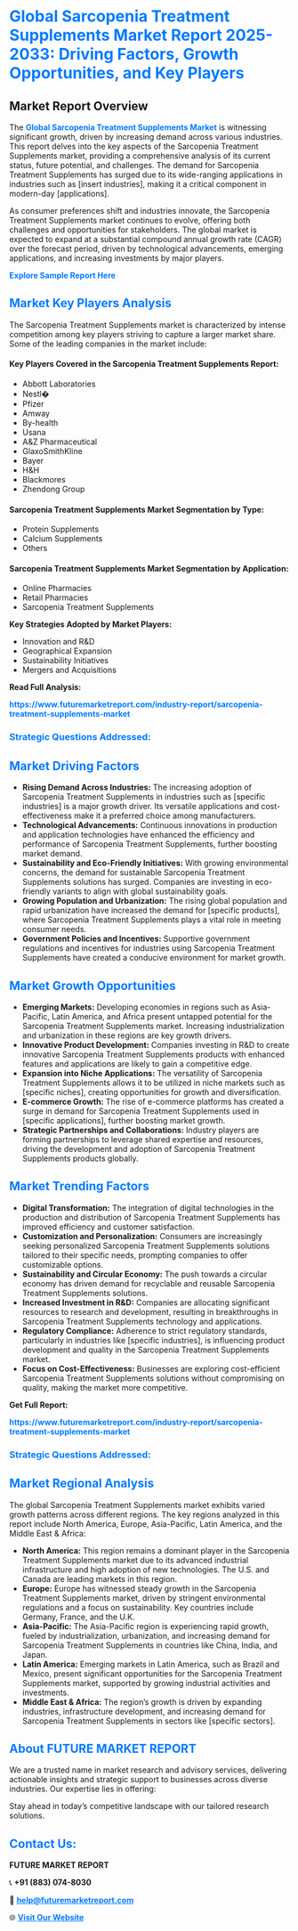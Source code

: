 <h1 style="color: #007BFF;">Global Sarcopenia Treatment Supplements Market Report 2025-2033: Driving Factors, Growth Opportunities, and Key Players</h1>

<section id="overview">
<h2>Market Report Overview</h2>
<p>The <a href="https://www.futuremarketreport.com/industry-report/sarcopenia-treatment-supplements-market" style="color: #007BFF; text-decoration: none;"><strong>Global Sarcopenia Treatment Supplements Market</strong></a> is witnessing significant growth, driven by increasing demand across various industries. This report delves into the key aspects of the Sarcopenia Treatment Supplements market, providing a comprehensive analysis of its current status, future potential, and challenges. The demand for Sarcopenia Treatment Supplements has surged due to its wide-ranging applications in industries such as [insert industries], making it a critical component in modern-day [applications].</p>
<p>As consumer preferences shift and industries innovate, the Sarcopenia Treatment Supplements market continues to evolve, offering both challenges and opportunities for stakeholders. The global market is expected to expand at a substantial compound annual growth rate (CAGR) over the forecast period, driven by technological advancements, emerging applications, and increasing investments by major players.</p>
</section>

<section id="overview">
<p><a href="https://www.futuremarketreport.com/request-sample/reportId=127040" style="color: #007BFF; text-decoration: none;"><strong>Explore Sample Report Here</strong></a></p>
</section>

<section id="key-players">
<h2 style="color: #007BFF;">Market Key Players Analysis</h2>
<p>The Sarcopenia Treatment Supplements market is characterized by intense competition among key players striving to capture a larger market share. Some of the leading companies in the market include:</p>
<h4>Key Players Covered in the Sarcopenia Treatment Supplements Report:</h4>
<ul><li>Abbott Laboratories</li><li>Nestl�</li><li>Pfizer</li><li>Amway</li><li>By-health</li><li>Usana</li><li>A&amp;Z Pharmaceutical</li><li>GlaxoSmithKline</li><li>Bayer</li><li>H&amp;H</li><li>Blackmores</li><li>Zhendong Group</li></ul>
<h4>Sarcopenia Treatment Supplements Market Segmentation by Type:</h4>
<ul><li>Protein Supplements</li><li>Calcium Supplements</li><li>Others</li></ul>

<h4>Sarcopenia Treatment Supplements Market Segmentation by Application:</h4>
<ul><li>Online Pharmacies</li><li>Retail Pharmacies</li><li>Sarcopenia Treatment Supplements</li></ul>
<p><strong>Key Strategies Adopted by Market Players:</strong></p>
<ul>
<li>Innovation and R&D</li>
<li>Geographical Expansion</li>
<li>Sustainability Initiatives</li>
<li>Mergers and Acquisitions</li>
</ul>
</section>

<section>
<p><strong>Read Full Analysis: </strong></p><a href="https://www.futuremarketreport.com/industry-report/sarcopenia-treatment-supplements-market" style="color: #007BFF; text-decoration: none;"><strong>https://www.futuremarketreport.com/industry-report/sarcopenia-treatment-supplements-market</strong></a>
<h3 style="color: #007BFF;">Strategic Questions Addressed:</h3>
</section>

<section id="driving-factors">
<h2 style="color: #007BFF;">Market Driving Factors</h2>
<ul>
<li><strong>Rising Demand Across Industries:</strong> The increasing adoption of Sarcopenia Treatment Supplements in industries such as [specific industries] is a major growth driver. Its versatile applications and cost-effectiveness make it a preferred choice among manufacturers.</li>
<li><strong>Technological Advancements:</strong> Continuous innovations in production and application technologies have enhanced the efficiency and performance of Sarcopenia Treatment Supplements, further boosting market demand.</li>
<li><strong>Sustainability and Eco-Friendly Initiatives:</strong> With growing environmental concerns, the demand for sustainable Sarcopenia Treatment Supplements solutions has surged. Companies are investing in eco-friendly variants to align with global sustainability goals.</li>
<li><strong>Growing Population and Urbanization:</strong> The rising global population and rapid urbanization have increased the demand for [specific products], where Sarcopenia Treatment Supplements plays a vital role in meeting consumer needs.</li>
<li><strong>Government Policies and Incentives:</strong> Supportive government regulations and incentives for industries using Sarcopenia Treatment Supplements have created a conducive environment for market growth.</li>
</ul>
</section>

<section id="growth-opportunities">
<h2 style="color: #007BFF;">Market Growth Opportunities</h2>
<ul>
<li><strong>Emerging Markets:</strong> Developing economies in regions such as Asia-Pacific, Latin America, and Africa present untapped potential for the Sarcopenia Treatment Supplements market. Increasing industrialization and urbanization in these regions are key growth drivers.</li>
<li><strong>Innovative Product Development:</strong> Companies investing in R&D to create innovative Sarcopenia Treatment Supplements products with enhanced features and applications are likely to gain a competitive edge.</li>
<li><strong>Expansion into Niche Applications:</strong> The versatility of Sarcopenia Treatment Supplements allows it to be utilized in niche markets such as [specific niches], creating opportunities for growth and diversification.</li>
<li><strong>E-commerce Growth:</strong> The rise of e-commerce platforms has created a surge in demand for Sarcopenia Treatment Supplements used in [specific applications], further boosting market growth.</li>
<li><strong>Strategic Partnerships and Collaborations:</strong> Industry players are forming partnerships to leverage shared expertise and resources, driving the development and adoption of Sarcopenia Treatment Supplements products globally.</li>
</ul>
</section>

<section id="trending-factors">
<h2 style="color: #007BFF;">Market Trending Factors</h2>
<ul>
<li><strong>Digital Transformation:</strong> The integration of digital technologies in the production and distribution of Sarcopenia Treatment Supplements has improved efficiency and customer satisfaction.</li>
<li><strong>Customization and Personalization:</strong> Consumers are increasingly seeking personalized Sarcopenia Treatment Supplements solutions tailored to their specific needs, prompting companies to offer customizable options.</li>
<li><strong>Sustainability and Circular Economy:</strong> The push towards a circular economy has driven demand for recyclable and reusable Sarcopenia Treatment Supplements solutions.</li>
<li><strong>Increased Investment in R&D:</strong> Companies are allocating significant resources to research and development, resulting in breakthroughs in Sarcopenia Treatment Supplements technology and applications.</li>
<li><strong>Regulatory Compliance:</strong> Adherence to strict regulatory standards, particularly in industries like [specific industries], is influencing product development and quality in the Sarcopenia Treatment Supplements market.</li>
<li><strong>Focus on Cost-Effectiveness:</strong> Businesses are exploring cost-efficient Sarcopenia Treatment Supplements solutions without compromising on quality, making the market more competitive.</li>
</ul>
</section>

<section>
<p><strong>Get Full Report: </strong></p><a href="https://www.futuremarketreport.com/industry-report/sarcopenia-treatment-supplements-market" style="color: #007BFF; text-decoration: none;"><strong>https://www.futuremarketreport.com/industry-report/sarcopenia-treatment-supplements-market</strong></a>
<h3 style="color: #007BFF;">Strategic Questions Addressed:</h3>
</section>


<section id="regional-analysis">
<h2 style="color: #007BFF;">Market Regional Analysis</h2>
<p>The global Sarcopenia Treatment Supplements market exhibits varied growth patterns across different regions. The key regions analyzed in this report include North America, Europe, Asia-Pacific, Latin America, and the Middle East & Africa:</p>
<ul>
<li><strong>North America:</strong> This region remains a dominant player in the Sarcopenia Treatment Supplements market due to its advanced industrial infrastructure and high adoption of new technologies. The U.S. and Canada are leading markets in this region.</li>
<li><strong>Europe:</strong> Europe has witnessed steady growth in the Sarcopenia Treatment Supplements market, driven by stringent environmental regulations and a focus on sustainability. Key countries include Germany, France, and the U.K.</li>
<li><strong>Asia-Pacific:</strong> The Asia-Pacific region is experiencing rapid growth, fueled by industrialization, urbanization, and increasing demand for Sarcopenia Treatment Supplements in countries like China, India, and Japan.</li>
<li><strong>Latin America:</strong> Emerging markets in Latin America, such as Brazil and Mexico, present significant opportunities for the Sarcopenia Treatment Supplements market, supported by growing industrial activities and investments.</li>
<li><strong>Middle East & Africa:</strong> The region’s growth is driven by expanding industries, infrastructure development, and increasing demand for Sarcopenia Treatment Supplements in sectors like [specific sectors].</li>
</ul>
</section>

<footer>
<h2 style="color: #007BFF;">About FUTURE MARKET REPORT</h2>
<p>We are a trusted name in market research and advisory services, delivering actionable insights and strategic support to businesses across diverse industries. Our expertise lies in offering:</p>

<p>Stay ahead in today’s competitive landscape with our tailored research solutions.</p>

<h2 style="color: #007BFF;">Contact Us:</h2>
<p><strong>FUTURE MARKET REPORT</strong></p>
<p>📞 <strong>+91 (883) 074-8030</strong></p>
<p>📧 <strong><a href="mailto:help@futuremarketreport.com" style="color: #007BFF;">help@futuremarketreport.com</a></strong></p>
<p>🌐 <strong><a href="https://www.futuremarketreport.com/" style="color: #007BFF;">Visit Our Website</a></strong></p>
</footer>